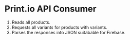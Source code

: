 # Print.io API Consumer

1. Reads all products.
2. Requests all variants for products with variants.
3. Parses the responses into JSON suitabable for Firebase.
